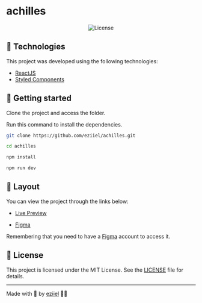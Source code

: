 # achilles

<p align="center" >

<!-- <img src=".github/banner.png" alt="banner"> -->

</p>
<p align="center">
    <img  src="https://img.shields.io/static/v1?label=license&message=MIT&color=0B1E8A&labelColor=E85937" alt="License">
</p>

## 🧪 Technologies

This project was developed using the following technologies:

- [ReactJS](https://reactjs.org/)
- [Styled Components](https://styled-components.com/)



## 🚀 Getting started

Clone the project and access the folder.

Run this command to install the dependencies.

```bash
git clone https://github.com/eziiel/achilles.git

cd achilles

npm install

npm run dev
```

## 🔖 Layout

You can view the project through the links below:

- [Live Preview](#)

- [Figma](https://www.figma.com/file/9QCh4nzuGN5wFuvdQQfnEN/Orpheus---Designer-Portfolio-(%2B-Sculpture-Avatars)-(Community)?node-id=0%3A1)

Remembering that you need to have a [Figma](http://figma.com/) account to access it.

## 📝 License

This project is licensed under the MIT License. See the [LICENSE](https://opensource.org/licenses/MIT) file for details.

---

<p align="center">

</p>

Made with 💜 by [eziiel](https://github.com/eziiel) 🙌🚀




